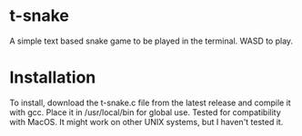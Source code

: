 # t-snake
A simple text based snake game to be played in the terminal.
WASD to play.

# Installation
To install, download the t-snake.c file from the latest release and compile it with gcc. Place it in /usr/local/bin for global use. Tested for compatibility with MacOS.
It might work on other UNIX systems, but I haven't tested it.
